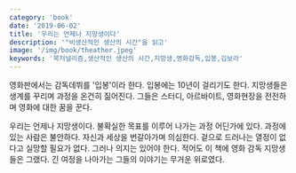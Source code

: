 ```yaml
---
category: 'book'
date: '2019-06-02'
title: '우리는 언제나 지망생이다'
description: '"비생산적인 생산의 시간"을 읽고'
image: '/img/book/theather.jpeg'
keywords: '북저널리즘,생산적인 생산의 시간,지망생,영화감독,입봉,김보라'
---
```


영화판에서는 감독데뷔를 '입봉'이라 한다. 입봉에는 10년이 걸리기도 한다. 지망생들은 생계를 꾸리며 과정을 온건히 짊어진다. 그들은 스터디, 아르바이트, 영화현장을 전전하며 영화에 대한 꿈을 꾼다.

우리는 언제나 지망생이다. 불확실한 목표를 이루어 나가는 과정 어딘가에 있다. 과정에 있는 사람은 불안하다. 자신과 세상을 번갈아가며 의심한다. 겉으로 드러나는 열정이 없다고 실망할 필요가 없다. 그러나 의지는 있어야 한다. 적어도 이 책에 영화 감독 지망생들은 그랬다. 긴 여정을 나아가는 그들의 이야기는 무거운 위로였다.
